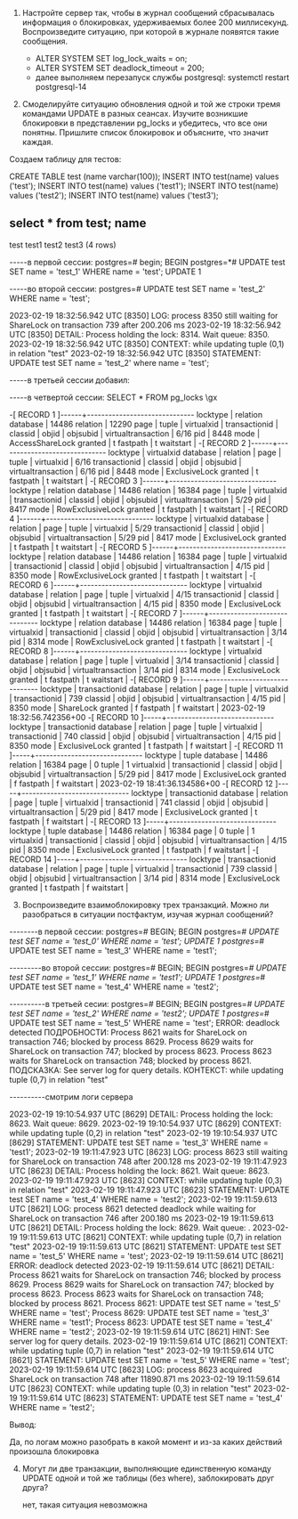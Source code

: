 1) Настройте сервер так, чтобы в журнал сообщений сбрасывалась информация о блокировках, удерживаемых более 200 миллисекунд. Воспроизведите ситуацию, при которой в журнале появятся такие сообщения.

    - ALTER SYSTEM SET log_lock_waits = on;
    - ALTER SYSTEM SET deadlock_timeout = 200;
    - далее выполняем перезапуск службы postgresql:
      systemctl restart postgresql-14

2) Смоделируйте ситуацию обновления одной и той же строки тремя командами UPDATE в разных сеансах. Изучите возникшие блокировки в представлении pg_locks и убедитесь, что все они понятны. Пришлите список блокировок и объясните, что значит каждая.

Создаем таблицу для тестов:

CREATE TABLE test (name varchar(100));
INSERT INTO test(name) values ('test');
INSERT INTO test(name) values ('test1');
INSERT INTO test(name) values ('test2');
INSERT INTO test(name) values ('test3');


select * from test;
 name  
-------
 test
 test1
 test2
 test3
(4 rows)

-----в первой сессии:
postgres=# begin;
BEGIN
postgres=*# UPDATE test SET name = 'test_1' WHERE name = 'test';
UPDATE 1

-----во второй сессии:
postgres=# UPDATE test SET name = 'test_2' WHERE name = 'test';

2023-02-19 18:32:56.942 UTC [8350] LOG:  process 8350 still waiting for ShareLock on transaction 739 after 200.206 ms
2023-02-19 18:32:56.942 UTC [8350] DETAIL:  Process holding the lock: 8314. Wait queue: 8350.
2023-02-19 18:32:56.942 UTC [8350] CONTEXT:  while updating tuple (0,1) in relation "test"
2023-02-19 18:32:56.942 UTC [8350] STATEMENT:  UPDATE test SET name = 'test_2' where name = 'test';

-----в третьей сессии добавил:



-----в четвертой сессии:
SELECT * FROM pg_locks \gx

-[ RECORD 1 ]------+------------------------------
locktype           | relation
database           | 14486
relation           | 12290
page               | 
tuple              | 
virtualxid         | 
transactionid      | 
classid            | 
objid              | 
objsubid           | 
virtualtransaction | 6/16
pid                | 8448
mode               | AccessShareLock
granted            | t
fastpath           | t
waitstart          | 
-[ RECORD 2 ]------+------------------------------
locktype           | virtualxid
database           | 
relation           | 
page               | 
tuple              | 
virtualxid         | 6/16
transactionid      | 
classid            | 
objid              | 
objsubid           | 
virtualtransaction | 6/16
pid                | 8448
mode               | ExclusiveLock
granted            | t
fastpath           | t
waitstart          | 
-[ RECORD 3 ]------+------------------------------
locktype           | relation
database           | 14486
relation           | 16384
page               | 
tuple              | 
virtualxid         | 
transactionid      | 
classid            | 
objid              | 
objsubid           | 
virtualtransaction | 5/29
pid                | 8417
mode               | RowExclusiveLock
granted            | t
fastpath           | t
waitstart          | 
-[ RECORD 4 ]------+------------------------------
locktype           | virtualxid
database           | 
relation           | 
page               | 
tuple              | 
virtualxid         | 5/29
transactionid      | 
classid            | 
objid              | 
objsubid           | 
virtualtransaction | 5/29
pid                | 8417
mode               | ExclusiveLock
granted            | t
fastpath           | t
waitstart          | 
-[ RECORD 5 ]------+------------------------------
locktype           | relation
database           | 14486
relation           | 16384
page               | 
tuple              | 
virtualxid         | 
transactionid      | 
classid            | 
objid              | 
objsubid           | 
virtualtransaction | 4/15
pid                | 8350
mode               | RowExclusiveLock
granted            | t
fastpath           | t
waitstart          | 
-[ RECORD 6 ]------+------------------------------
locktype           | virtualxid
database           | 
relation           | 
page               | 
tuple              | 
virtualxid         | 4/15
transactionid      | 
classid            | 
objid              | 
objsubid           | 
virtualtransaction | 4/15
pid                | 8350
mode               | ExclusiveLock
granted            | t
fastpath           | t
waitstart          | 
-[ RECORD 7 ]------+------------------------------
locktype           | relation
database           | 14486
relation           | 16384
page               | 
tuple              | 
virtualxid         | 
transactionid      | 
classid            | 
objid              | 
objsubid           | 
virtualtransaction | 3/14
pid                | 8314
mode               | RowExclusiveLock
granted            | t
fastpath           | t
waitstart          | 
-[ RECORD 8 ]------+------------------------------
locktype           | virtualxid
database           | 
relation           | 
page               | 
tuple              | 
virtualxid         | 3/14
transactionid      | 
classid            | 
objid              | 
objsubid           | 
virtualtransaction | 3/14
pid                | 8314
mode               | ExclusiveLock
granted            | t
fastpath           | t
waitstart          | 
-[ RECORD 9 ]------+------------------------------
locktype           | transactionid
database           | 
relation           | 
page               | 
tuple              | 
virtualxid         | 
transactionid      | 739
classid            | 
objid              | 
objsubid           | 
virtualtransaction | 4/15
pid                | 8350
mode               | ShareLock
granted            | f
fastpath           | f
waitstart          | 2023-02-19 18:32:56.742356+00
-[ RECORD 10 ]-----+------------------------------
locktype           | transactionid
database           | 
relation           | 
page               | 
tuple              | 
virtualxid         | 
transactionid      | 740
classid            | 
objid              | 
objsubid           | 
virtualtransaction | 4/15
pid                | 8350
mode               | ExclusiveLock
granted            | t
fastpath           | f
waitstart          | 
-[ RECORD 11 ]-----+------------------------------
locktype           | tuple
database           | 14486
relation           | 16384
page               | 0
tuple              | 1
virtualxid         | 
transactionid      | 
classid            | 
objid              | 
objsubid           | 
virtualtransaction | 5/29
pid                | 8417
mode               | ExclusiveLock
granted            | f
fastpath           | f
waitstart          | 2023-02-19 18:41:36.134586+00
-[ RECORD 12 ]-----+------------------------------
locktype           | transactionid
database           | 
relation           | 
page               | 
tuple              | 
virtualxid         | 
transactionid      | 741
classid            | 
objid              | 
objsubid           | 
virtualtransaction | 5/29
pid                | 8417
mode               | ExclusiveLock
granted            | t
fastpath           | f
waitstart          | 
-[ RECORD 13 ]-----+------------------------------
locktype           | tuple
database           | 14486
relation           | 16384
page               | 0
tuple              | 1
virtualxid         | 
transactionid      | 
classid            | 
objid              | 
objsubid           | 
virtualtransaction | 4/15
pid                | 8350
mode               | ExclusiveLock
granted            | t
fastpath           | f
waitstart          | 
-[ RECORD 14 ]-----+------------------------------
locktype           | transactionid
database           | 
relation           | 
page               | 
tuple              | 
virtualxid         | 
transactionid      | 739
classid            | 
objid              | 
objsubid           | 
virtualtransaction | 3/14
pid                | 8314
mode               | ExclusiveLock
granted            | t
fastpath           | f
waitstart          | 



3) Воспроизведите взаимоблокировку трех транзакций. Можно ли разобраться в ситуации постфактум, изучая журнал сообщений?

--------в первой сессии:
postgres=# BEGIN;
BEGIN
postgres=*# UPDATE test SET name = 'test_0' WHERE name = 'test';
UPDATE 1
postgres=*# UPDATE test SET name = 'test_3' WHERE name = 'test1';

---------во второй сессии:
postgres=# BEGIN;
BEGIN
postgres=*# UPDATE test SET name = 'test_1' WHERE name = 'test1';
UPDATE 1
postgres=*# UPDATE test SET name = 'test_4' WHERE name = 'test2';

----------в третьей сесии:
postgres=# BEGIN;
BEGIN
postgres=*# UPDATE test SET name = 'test_2' WHERE name = 'test2';
UPDATE 1
postgres=*# UPDATE test SET name = 'test_5' WHERE name = 'test';
ERROR:  deadlock detected
ПОДРОБНОСТИ:  Process 8621 waits for ShareLock on transaction 746; blocked by process 8629.
Process 8629 waits for ShareLock on transaction 747; blocked by process 8623.
Process 8623 waits for ShareLock on transaction 748; blocked by process 8621.
ПОДСКАЗКА:  See server log for query details.
КОНТЕКСТ:  while updating tuple (0,7) in relation "test"


----------смотрим логи сервера

2023-02-19 19:10:54.937 UTC [8629] DETAIL:  Process holding the lock: 8623. Wait queue: 8629.
2023-02-19 19:10:54.937 UTC [8629] CONTEXT:  while updating tuple (0,2) in relation "test"
2023-02-19 19:10:54.937 UTC [8629] STATEMENT:  UPDATE test SET name = 'test_3' WHERE name = 'test1';
2023-02-19 19:11:47.923 UTC [8623] LOG:  process 8623 still waiting for ShareLock on transaction 748 after 200.128 ms
2023-02-19 19:11:47.923 UTC [8623] DETAIL:  Process holding the lock: 8621. Wait queue: 8623.
2023-02-19 19:11:47.923 UTC [8623] CONTEXT:  while updating tuple (0,3) in relation "test"
2023-02-19 19:11:47.923 UTC [8623] STATEMENT:  UPDATE test SET name = 'test_4' WHERE name = 'test2';
2023-02-19 19:11:59.613 UTC [8621] LOG:  process 8621 detected deadlock while waiting for ShareLock on transaction 746 after 200.180 ms
2023-02-19 19:11:59.613 UTC [8621] DETAIL:  Process holding the lock: 8629. Wait queue: .
2023-02-19 19:11:59.613 UTC [8621] CONTEXT:  while updating tuple (0,7) in relation "test"
2023-02-19 19:11:59.613 UTC [8621] STATEMENT:  UPDATE test SET name = 'test_5' WHERE name = 'test';
2023-02-19 19:11:59.614 UTC [8621] ERROR:  deadlock detected
2023-02-19 19:11:59.614 UTC [8621] DETAIL:  Process 8621 waits for ShareLock on transaction 746; blocked by process 8629.
	Process 8629 waits for ShareLock on transaction 747; blocked by process 8623.
	Process 8623 waits for ShareLock on transaction 748; blocked by process 8621.
	Process 8621: UPDATE test SET name = 'test_5' WHERE name = 'test';
	Process 8629: UPDATE test SET name = 'test_3' WHERE name = 'test1';
	Process 8623: UPDATE test SET name = 'test_4' WHERE name = 'test2';
2023-02-19 19:11:59.614 UTC [8621] HINT:  See server log for query details.
2023-02-19 19:11:59.614 UTC [8621] CONTEXT:  while updating tuple (0,7) in relation "test"
2023-02-19 19:11:59.614 UTC [8621] STATEMENT:  UPDATE test SET name = 'test_5' WHERE name = 'test';
2023-02-19 19:11:59.614 UTC [8623] LOG:  process 8623 acquired ShareLock on transaction 748 after 11890.871 ms
2023-02-19 19:11:59.614 UTC [8623] CONTEXT:  while updating tuple (0,3) in relation "test"
2023-02-19 19:11:59.614 UTC [8623] STATEMENT:  UPDATE test SET name = 'test_4' WHERE name = 'test2';

Вывод:

Да, по логам можно разобрать в какой момент и из-за каких действий произошла блокировка


4) Могут ли две транзакции, выполняющие единственную команду UPDATE одной и той же таблицы (без where), заблокировать друг друга?

    нет, такая ситуация невозможна
